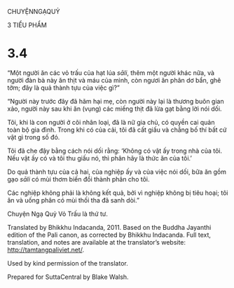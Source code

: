 CHUYỆNNGẠQUỶ

3 TIỂU PHẨM

# 3.4

“Một người ăn các vỏ trấu của hạt lúa _sāli_, thêm một người khác nữa, và người đàn bà này ăn thịt và máu của mình, còn ngươi ăn phân dơ bẩn, ghê tởm; đây là quả thành tựu của việc gì?”

“Người này trước đây đã hãm hại mẹ, còn người này lại là thương buôn gian xảo, người này sau khi ăn (vụng) các miếng thịt đã lừa gạt bằng lời nói dối.

Tôi, khi là con người ở cõi nhân loại, đã là nữ gia chủ, có quyền cai quản toàn bộ gia đình. Trong khi có của cải, tôi đã cất giấu và chẳng bố thí bất cứ vật gì trong số đó.

Tôi đã che đậy bằng cách nói dối rằng: ‘Không có vật ấy trong nhà của tôi. Nếu vật ấy có và tôi thu giấu nó, thì phân hãy là thức ăn của tôi.’

Do quả thành tựu của cả hai, của nghiệp ấy và của việc nói dối, bữa ăn gồm gạo _sāli_ có mùi thơm biến đổi thành phân cho tôi.

Các nghiệp không phải là không kết quả, bởi vì nghiệp không bị tiêu hoại; tôi ăn và uống phân có mùi thối tha đã sanh dòi.”

Chuyện Ngạ Quỷ Vỏ Trấu là thứ tư.

Translated by Bhikkhu Indacanda, 2011. Based on the Buddha Jayanthi edition of the Pali canon, as corrected by Bhikkhu Indacanda. Full text, translation, and notes are available at the translator’s website: http://tamtangpaliviet.net/.

Used by kind permission of the translator.

Prepared for SuttaCentral by Blake Walsh.